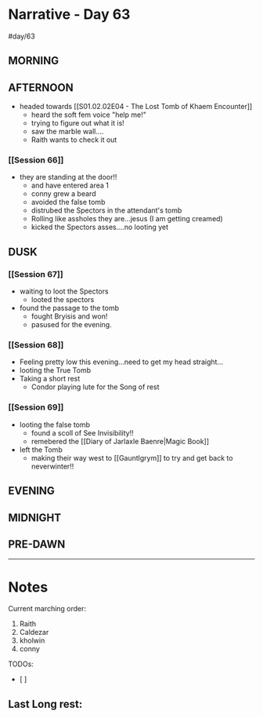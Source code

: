 # Narrative - Day 63
#day/63

## MORNING

## AFTERNOON
- headed towards [[S01.02.02E04 - The Lost Tomb of Khaem Encounter]]
    - heard the soft fem voice "help me!"
    - trying to figure out what it is!
    - saw the marble wall....
    - Raith wants to check it out
### [[Session 66]]
- they are standing at the door!!
    - and have entered area 1
    - conny grew a beard
    - avoided the false tomb
    - distrubed the Spectors in the attendant's tomb
    - Rolling like assholes they are...jesus (I am getting creamed)
    - kicked the Spectors asses....no looting yet
    
## DUSK
### [[Session 67]]
- waiting to loot the Spectors
    - looted the spectors
- found the passage to the tomb
    - fought Bryisis and won!
    - pasused for the evening.
### [[Session 68]]
- Feeling pretty low this evening...need to get my head straight...
- looting the True Tomb
- Taking a short rest
    - Condor playing lute for the Song of rest
### [[Session 69]]
- looting the false tomb
    - found a scoll of See Invisibility!!
    - remebered the [[Diary of Jarlaxle Baenre|Magic Book]]
- left the Tomb
    - making their way west to [[Gauntlgrym]] to try and get back to neverwinter!!

## EVENING

## MIDNIGHT

## PRE-DAWN

___
# Notes
Current marching order:
1. Raith
1. Caldezar
1. kholwin
1. conny

TODOs:
- [ ] 
  
Last Long rest:
- 